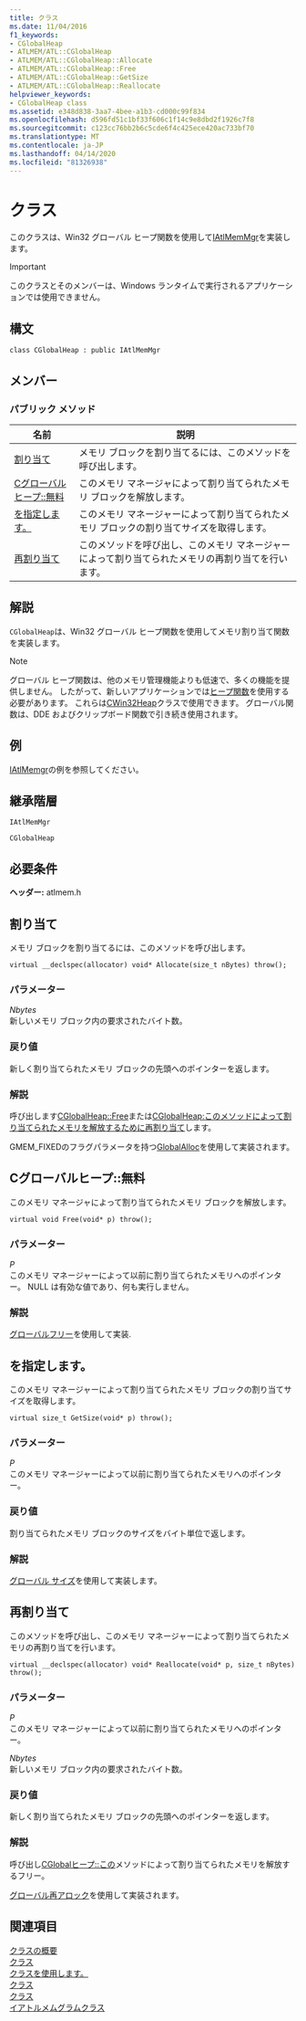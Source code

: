 ```yaml
---
title: クラス
ms.date: 11/04/2016
f1_keywords:
- CGlobalHeap
- ATLMEM/ATL::CGlobalHeap
- ATLMEM/ATL::CGlobalHeap::Allocate
- ATLMEM/ATL::CGlobalHeap::Free
- ATLMEM/ATL::CGlobalHeap::GetSize
- ATLMEM/ATL::CGlobalHeap::Reallocate
helpviewer_keywords:
- CGlobalHeap class
ms.assetid: e348d838-3aa7-4bee-a1b3-cd000c99f834
ms.openlocfilehash: d596fd51c1bf33f606c1f14c9e8dbd2f1926c7f8
ms.sourcegitcommit: c123cc76bb2b6c5cde6f4c425ece420ac733bf70
ms.translationtype: MT
ms.contentlocale: ja-JP
ms.lasthandoff: 04/14/2020
ms.locfileid: "81326938"
---
```

# <a name="cglobalheap-class"></a>クラス

このクラスは、Win32 グローバル ヒープ関数を使用して[IAtlMemMgr](../../atl/reference/iatlmemmgr-class.md)を実装します。

> [!IMPORTANT]
> このクラスとそのメンバーは、Windows ランタイムで実行されるアプリケーションでは使用できません。

## <a name="syntax"></a>構文

```
class CGlobalHeap : public IAtlMemMgr
```

## <a name="members"></a>メンバー

### <a name="public-methods"></a>パブリック メソッド

|名前|説明|
|----------|-----------------|
|[割り当て](#allocate)|メモリ ブロックを割り当てるには、このメソッドを呼び出します。|
|[Cグローバルヒープ::無料](#free)|このメモリ マネージャによって割り当てられたメモリ ブロックを解放します。|
|[を指定します。](#getsize)|このメモリ マネージャーによって割り当てられたメモリ ブロックの割り当てサイズを取得します。|
|[再割り当て](#reallocate)|このメソッドを呼び出し、このメモリ マネージャーによって割り当てられたメモリの再割り当てを行います。|

## <a name="remarks"></a>解説

`CGlobalHeap`は、Win32 グローバル ヒープ関数を使用してメモリ割り当て関数を実装します。

> [!NOTE]
> グローバル ヒープ関数は、他のメモリ管理機能よりも低速で、多くの機能を提供しません。 したがって、新しいアプリケーションでは[ヒープ関数](/windows/win32/Memory/heap-functions)を使用する必要があります。 これらは[CWin32Heap](../../atl/reference/cwin32heap-class.md)クラスで使用できます。 グローバル関数は、DDE およびクリップボード関数で引き続き使用されます。

## <a name="example"></a>例

[IAtlMemgr](../../atl/reference/iatlmemmgr-class.md)の例を参照してください。

## <a name="inheritance-hierarchy"></a>継承階層

`IAtlMemMgr`

`CGlobalHeap`

## <a name="requirements"></a>必要条件

**ヘッダー:** atlmem.h

## <a name="cglobalheapallocate"></a><a name="allocate"></a>割り当て

メモリ ブロックを割り当てるには、このメソッドを呼び出します。

```
virtual __declspec(allocator) void* Allocate(size_t nBytes) throw();
```

### <a name="parameters"></a>パラメーター

*Nbytes*<br/>
新しいメモリ ブロック内の要求されたバイト数。

### <a name="return-value"></a>戻り値

新しく割り当てられたメモリ ブロックの先頭へのポインターを返します。

### <a name="remarks"></a>解説

呼び出します[CGlobalHeap::Free](#free)または[CGlobalHeap:このメソッドによって割り当てられたメモリを解放するために再割り当て](#reallocate)します。

GMEM_FIXEDのフラグパラメータを持つ[GlobalAlloc](/windows/win32/api/winbase/nf-winbase-globalalloc)を使用して実装されます。

## <a name="cglobalheapfree"></a><a name="free"></a>Cグローバルヒープ::無料

このメモリ マネージャによって割り当てられたメモリ ブロックを解放します。

```
virtual void Free(void* p) throw();
```

### <a name="parameters"></a>パラメーター

*P*<br/>
このメモリ マネージャーによって以前に割り当てられたメモリへのポインター。 NULL は有効な値であり、何も実行しません。

### <a name="remarks"></a>解説

[グローバルフリー](/windows/win32/api/winbase/nf-winbase-globalfree)を使用して実装.

## <a name="cglobalheapgetsize"></a><a name="getsize"></a>を指定します。

このメモリ マネージャーによって割り当てられたメモリ ブロックの割り当てサイズを取得します。

```
virtual size_t GetSize(void* p) throw();
```

### <a name="parameters"></a>パラメーター

*P*<br/>
このメモリ マネージャーによって以前に割り当てられたメモリへのポインター。

### <a name="return-value"></a>戻り値

割り当てられたメモリ ブロックのサイズをバイト単位で返します。

### <a name="remarks"></a>解説

[グローバル サイズ](/windows/win32/api/winbase/nf-winbase-globalsize)を使用して実装します。

## <a name="cglobalheapreallocate"></a><a name="reallocate"></a>再割り当て

このメソッドを呼び出し、このメモリ マネージャーによって割り当てられたメモリの再割り当てを行います。

```
virtual __declspec(allocator) void* Reallocate(void* p, size_t nBytes) throw();
```

### <a name="parameters"></a>パラメーター

*P*<br/>
このメモリ マネージャーによって以前に割り当てられたメモリへのポインター。

*Nbytes*<br/>
新しいメモリ ブロック内の要求されたバイト数。

### <a name="return-value"></a>戻り値

新しく割り当てられたメモリ ブロックの先頭へのポインターを返します。

### <a name="remarks"></a>解説

呼び出し[CGlobalヒープ::この](#free)メソッドによって割り当てられたメモリを解放するフリー。

[グローバル再アロック](/windows/win32/api/winbase/nf-winbase-globalrealloc)を使用して実装されます。

## <a name="see-also"></a>関連項目

[クラスの概要](../../atl/atl-class-overview.md)<br/>
[クラス](../../atl/reference/ccomheap-class.md)<br/>
[クラスを使用します。](../../atl/reference/cwin32heap-class.md)<br/>
[クラス](../../atl/reference/clocalheap-class.md)<br/>
[クラス](../../atl/reference/ccrtheap-class.md)<br/>
[イアトルメムグラムクラス](../../atl/reference/iatlmemmgr-class.md)
